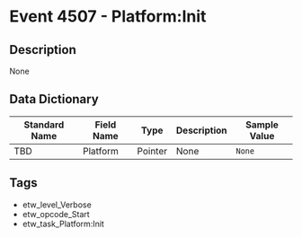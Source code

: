 # Event 4507 - Platform:Init

## Description
None

## Data Dictionary
|Standard Name|Field Name|Type|Description|Sample Value|
|---|---|---|---|---|
|TBD|Platform|Pointer|None|`None`|

## Tags
* etw_level_Verbose
* etw_opcode_Start
* etw_task_Platform:Init
